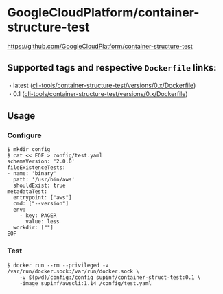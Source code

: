 # GoogleCloudPlatform/container-structure-test

https://github.com/GoogleCloudPlatform/container-structure-test

## Supported tags and respective `Dockerfile` links:

・latest ([cli-tools/container-structure-test/versions/0.x/Dockerfile](https://github.com/supinf/dockerized-tools/blob/master/cli-tools/container-structure-test/versions/0.x/Dockerfile))  
・0.1 ([cli-tools/container-structure-test/versions/0.x/Dockerfile](https://github.com/supinf/dockerized-tools/blob/master/cli-tools/container-structure-test/versions/0.x/Dockerfile))  


## Usage

### Configure

```
$ mkdir config
$ cat << EOF > config/test.yaml
schemaVersion: '2.0.0'
fileExistenceTests:
- name: 'binary'
  path: '/usr/bin/aws'
  shouldExist: true
metadataTest:
  entrypoint: ["aws"]
  cmd: ["--version"]
  env:
    - key: PAGER
      value: less
  workdir: [""]
EOF
```

### Test

```
$ docker run --rm --privileged -v /var/run/docker.sock:/var/run/docker.sock \
    -v $(pwd)/config:/config supinf/container-struct-test:0.1 \
    -image supinf/awscli:1.14 /config/test.yaml
```
